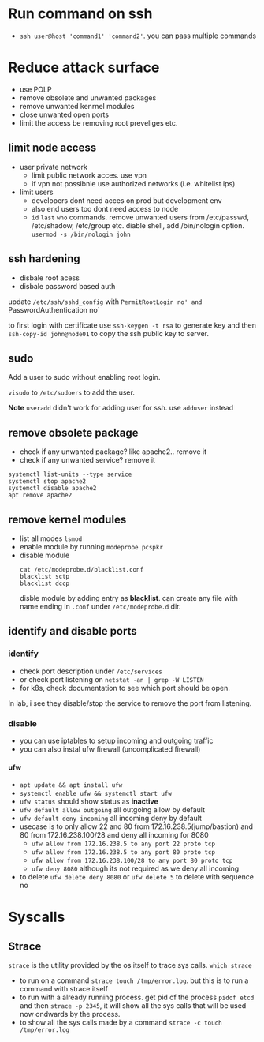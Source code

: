 # Run command on ssh
- `ssh user@host 'command1' 'command2'`. you can pass multiple commands

# Reduce attack surface
- use POLP
- remove obsolete and unwanted packages
- remove unwanted kenrnel modules
- close unwanted open ports
- limit the access be removing root preveliges etc.

## limit node access
-  user private network
   - limit public network acces. use vpn
   - if vpn not possibnle use authorized networks (i.e. whitelist ips)
- limit users
  - developers dont need acces on prod but development env
  - also end users too dont need access to node
  - `id` `last` `who` commands. remove unwanted users from /etc/passwd, /etc/shadow, /etc/group etc. diable shell, add /bin/nologin option. `usermod -s /bin/nologin john`


## ssh hardening
- disbale root acess
- disbale password based auth

update `/etc/ssh/sshd_config` with `PermitRootLogin no' and `PasswordAuthentication no`

to first login with certificate use `ssh-keygen -t rsa` to generate key and then `ssh-copy-id john@node01` to copy the ssh public key to server.

## sudo
Add a user to sudo without enabling root login.

`visudo` to `/etc/sudoers` to add the user.

**Note** `useradd` didn't work for adding user for ssh. use `adduser` instead

## remove obsolete package
- check if any unwanted package?  like apache2.. remove it
- check if any unwanted service?  remove it 
````
systemctl list-units --type service
systemctl stop apache2
systemctl disable apache2
apt remove apache2
````

## remove kernel modules
- list all modes `lsmod`
- enable module by running `modeprobe pcspkr`
- disable module
  ````
  cat /etc/modeprobe.d/blacklist.conf
  blacklist sctp
  blacklist dccp
  ````
  disble module by adding entry as **blacklist**. can create any file with name ending in `.conf` under `/etc/modeprobe.d` dir.

## identify and disable ports
### identify
- check port description under  `/etc/services`
- or check port listening on `netstat -an | grep -W LISTEN`
- for k8s, check documentation to see which port should be open.

In lab, i see they disable/stop the service to remove the port from listening.

### disable
- you can use iptables to setup incoming and outgoing traffic
- you can also instal ufw firewall (uncomplicated firewall)

#### ufw
- `apt update && apt install ufw`
- `systemctl enable ufw && systemctl start ufw`
- `ufw status` should show status as **inactive**
- `ufw default allow outgoing` all outgoing allow by default
- `ufw default deny incoming` all incoming deny by default
- usecase is to only allow 22 and 80 from 172.16.238.5(jump/bastion) and 80 from 172.16.238.100/28 and deny all incoming for 8080
  - `ufw allow from 172.16.238.5 to any port 22 proto tcp`
  - `ufw allow from 172.16.238.5 to any port 80 proto tcp`
  - `ufw allow from 172.16.238.100/28 to any port 80 proto tcp`
  - `ufw deny 8080` although its not required as we deny all incoming
- to delete `ufw delete deny 8080` or `ufw delete 5` to delete with sequence no


# Syscalls
## Strace
`strace` is the utility provided by the os itself to trace sys calls. `which strace`

- to run on a command `strace touch /tmp/error.log`. but this is to run a command with strace itself
-  to run with a already running process. get pid of the process `pidof etcd` and then `strace -p 2345`, it will show all the sys calls that will be used now ondwards by the process.
-  to show all the sys calls made by a command `strace -c touch /tmp/error.log`
